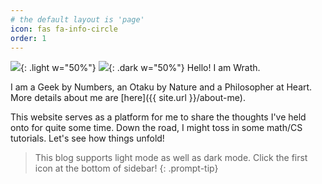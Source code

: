 ```yaml
---
# the default layout is 'page'
icon: fas fa-info-circle
order: 1
---
```

![](/thorfinn-light.jpg){: .light w="50%"}
![](/thorfinn-dark.jpg){: .dark w="50%"}
Hello! I am Wrath.

I am a Geek by Numbers, an Otaku by Nature and a Philosopher at Heart. More details about me are [here]({{ site.url }}/about-me).

This website serves as a platform for me to share the thoughts I've held onto for quite some time.
Down the road, I might toss in some math/CS tutorials. Let's see how things unfold!

> This blog supports light mode as well as dark mode. Click the first icon at the bottom of sidebar!
{: .prompt-tip}